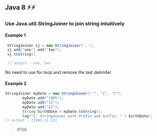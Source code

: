 ## Java  8 ⚡⚡️
### Use Java.util.StringJoiner to join string intuitively

#### Example 1
```java
 StringJoiner sj = new StringJoiner(',');
 sj.add('one').add('two');
 sj.toString()

 // output - one, two
 ```
 No need to use for loop and remove the last delimiter

#### Example 2
```java
StringJoiner myDate = new StringJoiner("-", "{", "}");
		myDate.add("1985");
		myDate.add("11");
		myDate.add("22");
		String birthDate = myDate.toString();
		log("2. StringJoiner with Prefix and Suffix: " + birthDate);
// output - {1985-11-22}
```

> #136 
